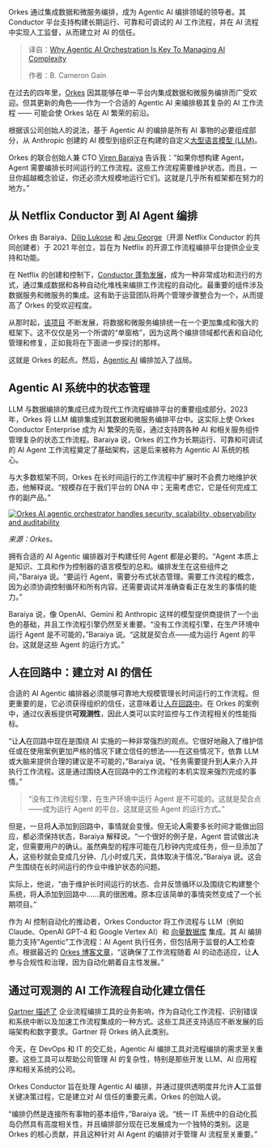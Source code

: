 
<!--
title: Agentic AI编排：驾驭人工智能复杂性的关键
cover: https://cdn.thenewstack.io/media/2025/09/a095eebf-orkes-conductor-agentic-ai.jpg
summary: Orkes 通过集成数据和微服务编排，成为 Agentic AI 编排领域的领导者。其 Conductor 平台支持构建长期运行、可靠和可调试的 AI 工作流程，并在 AI 流程中实现人工监督，从而建立对 AI 的信任。
-->

Orkes 通过集成数据和微服务编排，成为 Agentic AI 编排领域的领导者。其 Conductor 平台支持构建长期运行、可靠和可调试的 AI 工作流程，并在 AI 流程中实现人工监督，从而建立对 AI 的信任。

> 译自：[Why Agentic AI Orchestration Is Key To Managing AI Complexity](https://thenewstack.io/why-agentic-ai-orchestration-is-key-to-managing-ai-complexity/)
> 
> 作者：B. Cameron Gain

在过去的四年里，[Orkes](https://orkes.io/?utm_content=inline+mention) 因其能够在单一平台内集成数据和微服务编排而广受欢迎。但其更新的角色——作为一个合适的 Agentic AI 来编排极其复杂的 AI 工作流程 —— 可能会使 Orkes 站在 AI 繁荣的前沿。

根据该公司创始人的说法，基于 Agentic AI 的编排是所有 AI 事物的必要组成部分，从 Anthropic 创建的 AI 模型到组织正在构建的自定义[大型语言模型 (LLM)](https://thenewstack.io/introduction-to-llms)。

Orkes 的联合创始人兼 CTO [Viren Baraiya](https://www.linkedin.com/in/virenb) 告诉我：“如果你想构建 Agent，Agent 需要编排长时间运行的工作流程。这些工作流程需要维护状态。而且，一旦你超越概念验证，你还必须大规模地运行它们。这就是几乎所有框架都在努力的地方。”

## 从 Netflix Conductor 到 AI Agent 编排

Orkes 由 Baraiya、[Dilip Lukose](https://www.linkedin.com/in/diliplukose/) 和 [Jeu George](https://www.google.com/url?q=https://www.linkedin.com/in/jeugeorge/&sa=D&source=docs&ust=1757530028814278&usg=AOvVaw3ruxKxKtC7qqI54xo1Vbdl)（开源 Netflix Conductor 的共同创建者）于 2021 年创立，旨在为 Netflix 的开源工作流程编排平台提供企业支持和功能。

在 Netflix 的创建和控制下，[Conductor 蓬勃发展](https://thenewstack.io/orkes-to-maintain-conductor-project-as-netflix-steps-back/)，成为一种非常成功和流行的方式，通过集成数据和各种自动化堆栈来编排工作流程的自动化。最重要的组件涉及数据服务和微服务的集成。这有助于运营团队将两个管理步骤整合为一个，从而提高了 Orkes 的受欢迎程度。

从那时起，[该项目](https://conductor-oss.org/) 不断发展，将数据和微服务编排统一在一个更加集成和强大的框架下。这不仅仅是另一个所谓的“单窗格”，因为这两个编排领域都代表和自动化管理和修复，正如我将在下面进一步探讨的那样。

这就是 Orkes 的起点。然后，[Agentic AI](https://thenewstack.io/ai-agents-a-comprehensive-introduction-for-developers) 编排加入了战局。

## Agentic AI 系统中的状态管理

LLM 与数据编排的集成已成为现代工作流程编排平台的重要组成部分。2023 年，Orkes 将 LLM 编排集成到其数据和微服务编排平台中。这实际上使 Orkes Conductor Enterprise 成为 AI 繁荣的先驱，通过支持跨各种 AI 和相关服务组件管理复杂的状态工作流程。Baraiya 说，Orkes 的工作为长期运行、可靠和可调试的 AI Agent 工作流程奠定了基础架构，这是后来被称为 Agentic AI 系统的核心。

与大多数框架不同，Orkes 在长时间运行的工作流程中扩展时不会费力地维护状态，他解释说。“规模存在于我们平台的 DNA 中；无需考虑它，它是任何完成工作的副产品。”

[![Orkes AI agentic orchestrator handles security, scalability, observability and auditability](https://cdn.thenewstack.io/media/2025/09/a33f1fa9-orkes-architecture.png)](https://cdn.thenewstack.io/media/2025/09/a33f1fa9-orkes-architecture.png)

*来源：Orkes。*

拥有合适的 AI Agentic 编排器对于构建任何 Agent 都是必要的。“Agent 本质上是知识、工具和作为控制器的语言模型的总和。编排发生在这些组件之间，”Baraiya 说。“要运行 Agent，需要分布式状态管理。需要工作流程的概念，因为必须协调控制循环和所有内容。还需要调试并准确查看正在发生的事情的能力。”

Baraiya 说，像 OpenAI、Gemini 和 Anthropic 这样的模型提供商提供了一个出色的基础，并且工作流程引擎仍然至关重要。“没有工作流程引擎，在生产环境中运行 Agent 是不可能的，”Baraiya 说。“这就是契合点——成为运行 Agent 的平台。这就是这些 Agent 的运行方式。”

## 人在回路中：建立对 AI 的信任

合适的 AI Agentic 编排器必须能够可靠地大规模管理长时间运行的工作流程。但更重要的是，它必须获得组织的信任，这意味着让[人在回路中](https://orkes.io/blog/operators-loops-waits-human-tasks/)。在 Orkes 的案例中，通过仪表板提供**可观测性**，因此人类可以实时监控与工作流程相关的性能指标。

“让**人**在回路中现在是围绕 AI 实施的一种非常强烈的观点。它很好地融入了维护信任或在使用案例更加严格的情况下建立信任的想法——在这些情况下，依靠 LLM 或大脑来提供合理的建议是不可能的，”Baraiya 说。“任务需要提升到**人**来介入并执行工作流程。这是通过围绕**人**在回路中的工作流程的本机实现来强烈完成的事情。”

> “没有工作流程引擎，在生产环境中运行 Agent 是不可能的。这就是契合点——成为运行 Agent 的平台。这就是这些 Agent 的运行方式。”

但是，一旦将**人**添加到回路中，事情就会变慢。但无论**人**需要多长时间才能做出回应，都必须保持状态，Baraiya 解释说。“一个很好的例子是，Agent 尝试做出决定，但需要用户的确认。虽然典型的程序可能在几秒钟内完成任务，但一旦添加了**人**，这些秒就会变成几分钟、几小时或几天，具体取决于情况，”Baraiya 说。这会产生围绕在长时间运行的作业中维护状态的问题。

实际上，他说，“由于维护长时间运行的状态、合并反馈循环以及围绕它构建整个系统，将**人**添加到回路中……真的很困难。原本应该简单的事情突然变成了一个长期项目。”

作为 AI 控制自动化的推动者，Orkes Conductor 将工作流程与 LLM（例如 Claude、OpenAI GPT-4 和 Google Vertex AI）和 [向量数据库](https://thenewstack.io/top-vector-database-solutions-for-your-ai-project/) 集成。其 AI 编排能力支持“Agentic”工作流程：AI Agent 执行任务，但包括用于监督的**人**工检查点。根据最近的 [Orkes 博客文章](https://orkes.io/blog/scaling-complex-agentic-workflows/)，“这确保了工作流程随着 AI 的动态适应，让**人**参与合规性和治理，因为自动化朝着自主性发展。”

## 通过可观测的 AI 工作流程自动化建立信任

[Gartner 描述了](https://www.gartner.com/doc/reprints?id=1-2LGK9A81&ct=250715&st=sb&utm_campaign=18097788-WEB-CC-304-EN-Gartner-Hype-Cycle-for-Enterprise-Process-Automation-07-2025&utm_medium=email&_hsenc=p2ANqtz--G2vjzhuiOECiiS0YJBnQmsmY2TjZ-BsnUH7R_scd9McmUzblgT9B53Grl26mDjoqxzaJHTDzQ_i3QNOV3QlNC2JzrDA&_hsmi=373295109&utm_content=373295109&utm_source=hs_automation) 企业流程编排工具的业务影响，作为自动化工作流程、识别错误和系统中断以及加速工作流程集成的一种方式。这些工具还支持适应不断发展的后端架构和数字要求。Gartner 将 Orkes 纳入此类别。

今天，在 DevOps 和 IT 的交汇处，Agentic AI 编排工具对流程编排的需求至关重要。这些工具可以帮助公司管理 AI 的复杂性，特别是那些开发 LLM、AI 应用程序和相关系统的公司。

Orkes Conductor 旨在处理 Agentic AI 编排，并通过提供透明度并允许**人**工监督关键决策过程，它是建立对 AI 信任的重要元素，Orkes 的创始人说。

“编排仍然是连接所有事物的基本组件，”Baraiya 说。“统一 IT 系统中的自动化孤岛仍然具有高度相关性，并且编排部分现在已发展成为一个独特的类别。这是 Orkes 的核心贡献，并且这种针对 AI Agent 的编排对于管理 AI 流程至关重要。”